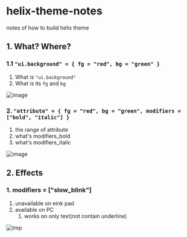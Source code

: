 # helix-theme-notes
notes of how to build helix theme

## 1. What? Where?

### 1.1 `"ui.background" = { fg = "red", bg = "green" }`

1. What is `"ui.background"`
2. What is its `fg` and `bg`

![image](https://user-images.githubusercontent.com/130418928/231032263-cde307fa-4bb7-4cba-975c-4a06b0b5c473.png)

### 2. `"attribute" = { fg = "red", bg = "green", modifiers = ["bold", "italic"] }`

1. the range of attribute
2. what's modifiers_bold
3. what's modifiers_italic

![image](https://user-images.githubusercontent.com/130418928/231157197-9f296ee0-efad-484b-bb94-63a0b35c5d90.png)

## 2. Effects

### 1. modifiers = ["slow_blink"]

1. unavailable on eink pad
2. available on PC
    1. works on only text(not contain underline)

![tmp](https://user-images.githubusercontent.com/130418928/231166337-590b8985-e7c0-4e11-b20a-499570176e62.gif)
